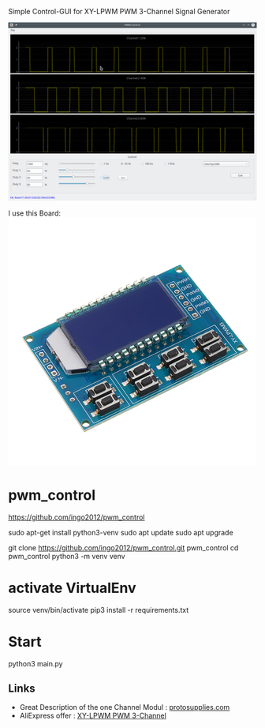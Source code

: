 Simple Control-GUI for XY-LPWM PWM 3-Channel Signal Generator 

![Screenshot](images/screenshot.png)

I use this Board:
![Screenshot](images/3channel_pwm.jpg)
# pwm_control
https://github.com/ingo2012/pwm_control

sudo apt-get install python3-venv
sudo apt update
sudo apt upgrade 

git clone https://github.com/ingo2012/pwm_control.git pwm_control
cd pwm_control
python3 -m venv venv

# activate VirtualEnv 
source venv/bin/activate
pip3 install -r requirements.txt

# Start 
python3 main.py

## Links
- Great Description of the one Channel Modul : [protosupplies.com](https://protosupplies.com/product/xy-lpwm-pwm-signal-generator-module/)
- AliExpress offer : [ XY-LPWM PWM 3-Channel](https://de.aliexpress.com/item/33011636435.html?src=google&albch=shopping&acnt=494-037-6276&isdl=y&slnk=&plac=&mtctp=&albbt=Gploogle_7_shopping&aff_atform=google&aff_short_key=UneMJZVf&&albagn=888888&albcp=1705854617&albag=67310370915&trgt=743612850714&crea=de33011636435&netw=u&device=c&albpg=743612850714&albpd=de33011636435&gclid=CjwKCAjw_Y_8BRBiEiwA5MCBJnjqtMOD8qASUXmFTYvDYd6SH5zvv4iPgxGwNUW-_Emty5KBV23KihoCurYQAvD_BwE&gclsrc=aw.ds)


